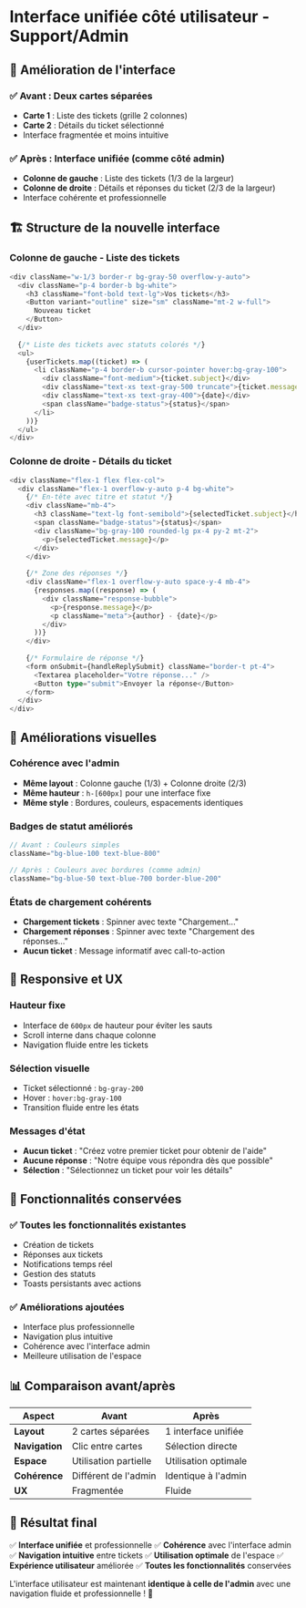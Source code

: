 # Interface unifiée côté utilisateur - Support/Admin

## 🎯 **Amélioration de l'interface**

### ✅ **Avant : Deux cartes séparées**
- **Carte 1** : Liste des tickets (grille 2 colonnes)
- **Carte 2** : Détails du ticket sélectionné
- Interface fragmentée et moins intuitive

### ✅ **Après : Interface unifiée (comme côté admin)**
- **Colonne de gauche** : Liste des tickets (1/3 de la largeur)
- **Colonne de droite** : Détails et réponses du ticket (2/3 de la largeur)
- Interface cohérente et professionnelle

## 🏗️ **Structure de la nouvelle interface**

### **Colonne de gauche - Liste des tickets**
```typescript
<div className="w-1/3 border-r bg-gray-50 overflow-y-auto">
  <div className="p-4 border-b bg-white">
    <h3 className="font-bold text-lg">Vos tickets</h3>
    <Button variant="outline" size="sm" className="mt-2 w-full">
      Nouveau ticket
    </Button>
  </div>
  
  {/* Liste des tickets avec statuts colorés */}
  <ul>
    {userTickets.map((ticket) => (
      <li className="p-4 border-b cursor-pointer hover:bg-gray-100">
        <div className="font-medium">{ticket.subject}</div>
        <div className="text-xs text-gray-500 truncate">{ticket.message}</div>
        <div className="text-xs text-gray-400">{date}</div>
        <span className="badge-status">{status}</span>
      </li>
    ))}
  </ul>
</div>
```

### **Colonne de droite - Détails du ticket**
```typescript
<div className="flex-1 flex flex-col">
  <div className="flex-1 overflow-y-auto p-4 bg-white">
    {/* En-tête avec titre et statut */}
    <div className="mb-4">
      <h3 className="text-lg font-semibold">{selectedTicket.subject}</h3>
      <span className="badge-status">{status}</span>
      <div className="bg-gray-100 rounded-lg px-4 py-2 mt-2">
        <p>{selectedTicket.message}</p>
      </div>
    </div>
    
    {/* Zone des réponses */}
    <div className="flex-1 overflow-y-auto space-y-4 mb-4">
      {responses.map((response) => (
        <div className="response-bubble">
          <p>{response.message}</p>
          <p className="meta">{author} - {date}</p>
        </div>
      ))}
    </div>
    
    {/* Formulaire de réponse */}
    <form onSubmit={handleReplySubmit} className="border-t pt-4">
      <Textarea placeholder="Votre réponse..." />
      <Button type="submit">Envoyer la réponse</Button>
    </form>
  </div>
</div>
```

## 🎨 **Améliorations visuelles**

### **Cohérence avec l'admin**
- **Même layout** : Colonne gauche (1/3) + Colonne droite (2/3)
- **Même hauteur** : `h-[600px]` pour une interface fixe
- **Même style** : Bordures, couleurs, espacements identiques

### **Badges de statut améliorés**
```typescript
// Avant : Couleurs simples
className="bg-blue-100 text-blue-800"

// Après : Couleurs avec bordures (comme admin)
className="bg-blue-50 text-blue-700 border-blue-200"
```

### **États de chargement cohérents**
- **Chargement tickets** : Spinner avec texte "Chargement..."
- **Chargement réponses** : Spinner avec texte "Chargement des réponses..."
- **Aucun ticket** : Message informatif avec call-to-action

## 📱 **Responsive et UX**

### **Hauteur fixe**
- Interface de `600px` de hauteur pour éviter les sauts
- Scroll interne dans chaque colonne
- Navigation fluide entre les tickets

### **Sélection visuelle**
- Ticket sélectionné : `bg-gray-200`
- Hover : `hover:bg-gray-100`
- Transition fluide entre les états

### **Messages d'état**
- **Aucun ticket** : "Créez votre premier ticket pour obtenir de l'aide"
- **Aucune réponse** : "Notre équipe vous répondra dès que possible"
- **Sélection** : "Sélectionnez un ticket pour voir les détails"

## 🔧 **Fonctionnalités conservées**

### ✅ **Toutes les fonctionnalités existantes**
- Création de tickets
- Réponses aux tickets
- Notifications temps réel
- Gestion des statuts
- Toasts persistants avec actions

### ✅ **Améliorations ajoutées**
- Interface plus professionnelle
- Navigation plus intuitive
- Cohérence avec l'interface admin
- Meilleure utilisation de l'espace

## 📊 **Comparaison avant/après**

| Aspect | Avant | Après |
|--------|-------|-------|
| **Layout** | 2 cartes séparées | 1 interface unifiée |
| **Navigation** | Clic entre cartes | Sélection directe |
| **Espace** | Utilisation partielle | Utilisation optimale |
| **Cohérence** | Différent de l'admin | Identique à l'admin |
| **UX** | Fragmentée | Fluide |

## 🎯 **Résultat final**

✅ **Interface unifiée** et professionnelle
✅ **Cohérence** avec l'interface admin
✅ **Navigation intuitive** entre tickets
✅ **Utilisation optimale** de l'espace
✅ **Expérience utilisateur** améliorée
✅ **Toutes les fonctionnalités** conservées

L'interface utilisateur est maintenant **identique à celle de l'admin** avec une navigation fluide et professionnelle ! 🚀 